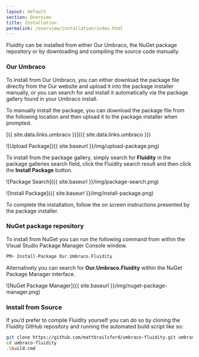 ```yaml
---
layout: default
section: Overview
title: Installation
permalink: /overview/installation/index.html
---
```


Fluidity can be installed from either Our Umbraco, the NuGet package repository or by downloading and compiling the source code manually.

### Our Umbraco

To install from Our Umbraco, you can either download the package file directly from the Our website and upload it into the package installer manually, or you can search for and install it automatically via the package gallery found in your Umbraco install.

To manually install the package, you can download the package file from the following location and then upload it to the package installer when prompted.

[{{ site.data.links.umbraco }}]({{ site.data.links.umbraco }})

![Upload Package]({{ site.baseurl }}/img/upload-package.png) 

To install from the package gallery, simply search for **Fluidity** in the package galleries search field, click the Fluidity search result and then click the **Install Package** button.

![Package Search]({{ site.baseurl }}/img/package-search.png) 

![Install Package]({{ site.baseurl }}/img/install-package.png) 

To complete the installation, follow the on screen instructions presented by the package installer. 

### NuGet package repository

To install from NuGet you can run the following command from within the Visual Studio Package Manager Console window.

````bash
PM> Install-Package Our.Umbraco.Fluidity
````

Alternatively you can search for **Our.Umbraco.Fluidity** within the NuGet Package Manager interface.

![NuGet Package Manager]({{ site.baseurl }}/img/nuget-package-manager.png) 

### Install from Source

If you’d prefer to compile Fluidity yourself you can do so by cloning the Fluidity GitHub repository and running the automated build script like so:

````bash
git clone https://github.com/mattbrailsford/umbraco-fluidity.git umbraco-fluidity
cd umbraco-fluidity
.\build.cmd
````

